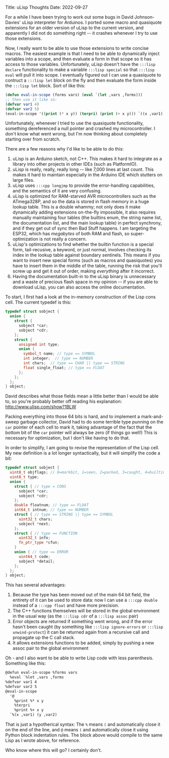 Title: uLisp Thoughts
Date: 2022-09-27

For a while I have been trying to work out some bugs in David Johnson-Davies' uLisp interpreter for Arduinos. I ported some macro and quasiquote extensions for an older version of uLisp to the current version, and apparently I did not do something right -- it crashes whenever I try to use those extensions.

Now, I really want to be able to use those extensions to write concise macros. The easiest example is that I need to be able to dynamically inject variables into a scope, and then evaluate a form in that scope so it has access to those variables. Unfortunately, uLisp doesn't have the `:::lisp declare` functionality to make a variable `:::lisp special` so that `:::lisp eval` will pull it into scope. I eventually figured out I can use a quasiquote to contruct a `:::lisp let` block on the fly and then evaluate the form inside the `:::lisp let` block. Sort of like this:

```lisp
(defun eval-in-scope (forms vars) (eval `(let ,vars ,forms)))
;; then use it like so:
(defvar var1 4)
(defvar var2 5)
(eval-in-scope '((print (* x y)) (terpri) (print (+ x y))) `((x ,var1) (y ,var2))) ;; prints 20 and 9
```

Unfortunately, whenever I tried to use the quasiquote functionality, something dereferenced a null pointer and crashed my microcontroller. I don't know what went wrong, but I'm now thinking about completely starting over from scratch.

There are a few reasons why I'd like to be able to do this:

1. uLisp is an Arduino sketch, not C++. This makes it hard to integrate as a library into other projects in other IDEs (such as PlatformIO).
2. uLisp is really, really, really long -- like 7,000 lines at last count. This makes it hard to maintain especially in the Arduino IDE which stutters on large files.
3. uLisp uses `:::cpp longjmp` to provide the error-handling capabilities, and the semantics of it are very confusing.
4. uLisp is optimized for RAM-starved AVR microcontrollers such as the ATmega328P, and so the data is stored in flash memory in a huge lookup table. This is a double whammy; not only does it make dynamically adding extensions on-the-fly impossible, it also requires manually maintaining four tables (the builtins enum, the string name list, the documentation list, and the main lookup table) in perfect synchrony, and if they get out of sync then Bad Stuff happens. I am targeting the ESP32, which has *megabytes* of both RAM and flash, so super-optimization is not really a concern. 
5. uLisp's optimizations to find whether the builtin function is a special form, tail-recusive, a keyword, or just normal, involves checking its index in the lookup table against boundary sentinels. This means if you want to insert new special forms (such as macros and quasiquotes) you have to insert them in the middle of the table, running the risk that you'll screw up and get it out of order, making *everything* after it incorrect.
6. Having the documentation built-in to the uLisp binary is unnecessary and a waste of precious flash space in my opinion -- if you are able to download uLisp, you can also access the online documentation.

To start, I first had a look at the in-memory construction of the Lisp cons cell. The current typedef is this:

```cpp
typedef struct sobject {
  union {
    struct {
      sobject *car;
      sobject *cdr;
    };
    struct {
      unsigned int type;
      union {
        symbol_t name; // type == SYMBOL
        int integer;  // type == NUMBER
        int chars;  // type == CHAR || type == STRING
        float single_float; // type == FLOAT
      };
    };
  };
} object;
```

David describes what those fields mean a little better than I would be able to, so you're probably better off reading his explanation: <http://www.ulisp.com/show?1BLW>

Packing everything into those 64 bits is hard, and to implement a mark-and-sweep garbage collector, David had to do some terrible type punning on the `car` pointer of each cell to mark it, taking advantage of the fact that the bottom bit of the `car` pointer will always be zero (if things go well!) This is necessary for optimization, but I don't like having to do that.

In order to simplify, I am going to revise the representation of the Lisp cell. My new definition is a lot longer syntactically, but it will simplify the code a bit:

```cpp
typedef struct sobject {
  uint8_t objflags; // 0=markbit, 1=seen, 2=packed, 3=caught, 4=builtin, 5-7=unused
  uint8_t type;
  union {
    struct { // type = CONS
      sobject *car;
      sobject *cdr;
    };
    double floatnum; // type == FLOAT
    int64_t intnum; // type == NUMBER
    struct { // type == STRING || type == SYMBOL
      uint32_t chars;
      sobject *next;
    };
    struct { // type == FUNCTION
      uint32_t info;
      fn_ptr_type *cfun;
    }
    union { // type == ERROR
      uint64_t code;
      sobject *detail;
    };
  };
} object;
```

This has several advantages:

1. Because the type has been moved out of the main 64 bit field, the entirety of it can be used to store data: now I can use a `:::cpp double` instead of a `:::cpp float` and have more precision.
2. The C++ functions themselves will be stored in the global environment in the usual way (as the `:::lisp cdr` of a `:::lisp assoc` pair)
3. Error objects are returned if something went wrong, and if the error hasn't been caught (by something like `:::lisp ignore-errors` or `:::lisp unwind-protect`) it can be returned again from a recursive call and propagate up the C call stack.
4. It allows extensions functions to be added, simply by pushing a new assoc pair to the global environment

Oh - and I also want to be able to write Lisp code with less parenthesis. Something like this:

```txt
@defun eval-in-scope %forms vars
  %eval `%let ,vars ,forms
%defvar var1 4
%defvar var2 5
@eval-in-scope
  '@
    %print %* x y
    %terpri
    %print %+ x y
  `%(x ,var1) (y ,var2)
```

That is just a hypotherical syntax: The `%` means `(` and automatically close it on the end of the line, and `@` means `(` and automatically close it using Python block indentation rules. The block above would compile to the same Lisp as I wrote above, for reference.

Who know where this will go? I certainly don't.
